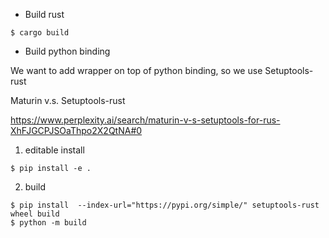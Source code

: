 
- Build rust

```
$ cargo build
```


- Build python binding

We want to add wrapper on top of python binding, so we use Setuptools-rust

Maturin v.s. Setuptools-rust

https://www.perplexity.ai/search/maturin-v-s-setuptools-for-rus-XhFJGCPJSOaThpo2X2QtNA#0


1. editable install

```
$ pip install -e .
```

2. build

```
$ pip install  --index-url="https://pypi.org/simple/" setuptools-rust wheel build
$ python -m build
```

